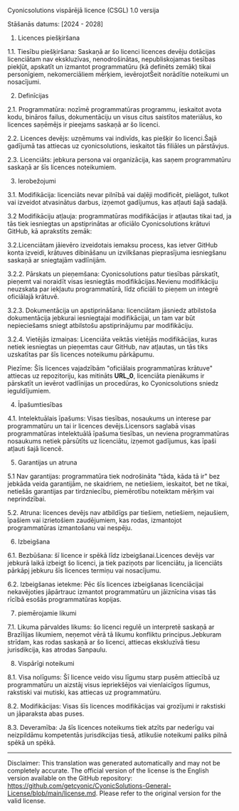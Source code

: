 Cyonicsolutions vispārējā licence (CSGL)
1.0 versija

Stāšanās datums: [2024 - 2028]

1. Licences piešķiršana

1.1. Tiesību piešķiršana: Saskaņā ar šo licenci licences devēju dotācijas licenciātam nav ekskluzīvas, nenodrošinātas, nepubliskojamas tiesības piekļūt, apskatīt un izmantot programmatūru (kā definēts zemāk) tikai personīgiem, nekomerciāliem mērķiem, ievērojotŠeit norādītie noteikumi un nosacījumi.

2. Definīcijas

2.1. Programmatūra: nozīmē programmatūras programmu, ieskaitot avota kodu, bināros failus, dokumentāciju un visus citus saistītos materiālus, ko licences saņēmējs ir pieejams saskaņā ar šo licenci.

2.2. Licences devējs: uzņēmums vai indivīds, kas piešķir šo licenci.Šajā gadījumā tas attiecas uz cyonicsolutions, ieskaitot tās filiāles un pārstāvjus.

2.3. Licenciāts: jebkura persona vai organizācija, kas saņem programmatūru saskaņā ar šīs licences noteikumiem.

3. Ierobežojumi

3.1. Modifikācija: licenciāts nevar pilnībā vai daļēji modificēt, pielāgot, tulkot vai izveidot atvasinātus darbus, izņemot gadījumus, kas atļauti šajā sadaļā.

3.2 Modifikāciju atļauja: programmatūras modifikācijas ir atļautas tikai tad, ja tās tiek iesniegtas un apstiprinātas ar oficiālo Cyonicsolutions krātuvi GitHub, kā aprakstīts zemāk:

3.2.Licenciātam jāievēro izveidotais iemaksu process, kas ietver GitHub konta izveidi, krātuves dibināšanu un izvilkšanas pieprasījuma iesniegšanu saskaņā ar sniegtajām vadlīnijām.

3.2.2. Pārskats un pieņemšana: Cyonicsolutions patur tiesības pārskatīt, pieņemt vai noraidīt visas iesniegtās modifikācijas.Nevienu modifikāciju neuzskata par iekļautu programmatūrā, līdz oficiāli to pieņem un integrē oficiālajā krātuvē.

3.2.3. Dokumentācija un apstiprināšana: licenciātam jāsniedz atbilstoša dokumentācija jebkurai iesniegtajai modifikācijai, un tam var būt nepieciešams sniegt atbilstošu apstiprinājumu par modifikāciju.

3.2.4. Vietējās izmaiņas: Licenciāta veiktās vietējās modifikācijas, kuras netiek iesniegtas un pieņemtas caur GitHub, nav atļautas, un tās tiks uzskatītas par šīs licences noteikumu pārkāpumu.

Piezīme: Šīs licences vajadzībām "oficiālais programmatūras krātuve" attiecas uz repozitoriju, kas mitināts __URL_0__, licenciāta pienākums ir pārskatīt un ievērot vadlīnijas un procedūras, ko Cyonicsolutions sniedz ieguldījumiem.

4. Īpašumtiesības

4.1. Intelektuālais īpašums: Visas tiesības, nosaukums un interese par programmatūru un tai ir licences devējs.Licensors saglabā visas programmatūras intelektuālā īpašuma tiesības, un neviena programmatūras nosaukums netiek pārsūtīts uz licenciātu, izņemot gadījumus, kas īpaši atļauti šajā licencē.

5. Garantijas un atruna

5.1 Nav garantijas: programmatūra tiek nodrošināta "tāda, kāda tā ir" bez jebkāda veida garantijām, ne skaidriem, ne netiešiem, ieskaitot, bet ne tikai, netiešās garantijas par tirdzniecību, piemērotību noteiktam mērķim vai neprindzībai.

5.2. Atruna: licences devējs nav atbildīgs par tiešiem, netiešiem, nejaušiem, īpašiem vai izrietošiem zaudējumiem, kas rodas, izmantojot programmatūras izmantošanu vai nespēju.

6. Izbeigšana

6.1. Bezbūšana: šī licence ir spēkā līdz izbeigšanai.Licences devējs var jebkurā laikā izbeigt šo licenci, ja tiek paziņots par licenciātu, ja licenciāts pārkāpj jebkuru šīs licences termiņu vai nosacījumu.

6.2. Izbeigšanas ietekme: Pēc šīs licences izbeigšanas licenciācijai nekavējoties jāpārtrauc izmantot programmatūru un jāiznīcina visas tās rīcībā esošās programmatūras kopijas.

7. piemērojamie likumi

7.1. Likuma pārvaldes likums: šo licenci regulē un interpretē saskaņā ar Brazīlijas likumiem, neņemot vērā tā likumu konfliktu principus.Jebkuram strīdam, kas rodas saskaņā ar šo licenci, attiecas ekskluzīvā tiesu jurisdikcija, kas atrodas Sanpaulu.

8. Vispārīgi noteikumi

8.1. Visa nolīgums: Šī licence veido visu līgumu starp pusēm attiecībā uz programmatūru un aizstāj visus iepriekšējos vai vienlaicīgos līgumus, rakstiski vai mutiski, kas attiecas uz programmatūru.

8.2. Modifikācijas: Visas šīs licences modifikācijas vai grozījumi ir rakstiski un jāparaksta abas puses.

8.3. Deveramība: Ja šīs licences noteikums tiek atzīts par nederīgu vai neizpildāmu kompetentās jurisdikcijas tiesā, atlikušie noteikumi paliks pilnā spēkā un spēkā.

---
Disclaimer: This translation was generated automatically and may not be completely accurate. The official version of the license is the English version available on the GitHub repository: https://github.com/getcyonic/CyonicSolutions-General-License/blob/main/license.md. Please refer to the original version for the valid license.